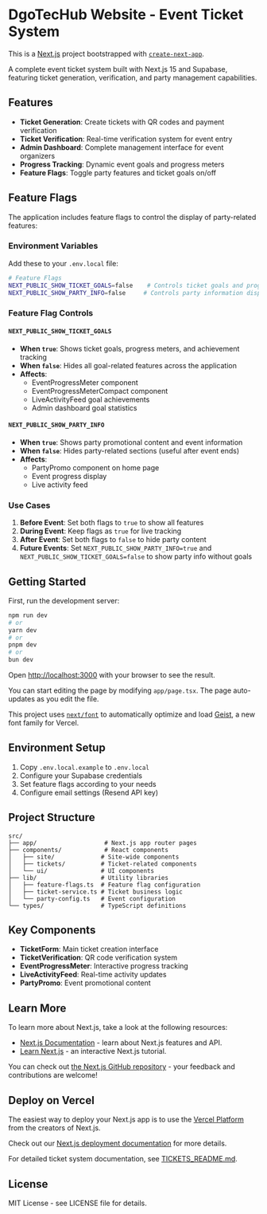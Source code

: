 # DgoTecHub Website - Event Ticket System

This is a [Next.js](https://nextjs.org) project bootstrapped with [`create-next-app`](https://nextjs.org/docs/app/api-reference/cli/create-next-app).

A complete event ticket system built with Next.js 15 and Supabase, featuring ticket generation, verification, and party management capabilities.

## Features

- **Ticket Generation**: Create tickets with QR codes and payment verification
- **Ticket Verification**: Real-time verification system for event entry
- **Admin Dashboard**: Complete management interface for event organizers
- **Progress Tracking**: Dynamic event goals and progress meters
- **Feature Flags**: Toggle party features and ticket goals on/off

## Feature Flags

The application includes feature flags to control the display of party-related features:

### Environment Variables

Add these to your `.env.local` file:

```bash
# Feature Flags
NEXT_PUBLIC_SHOW_TICKET_GOALS=false    # Controls ticket goals and progress meters
NEXT_PUBLIC_SHOW_PARTY_INFO=false     # Controls party information display
```

### Feature Flag Controls

#### `NEXT_PUBLIC_SHOW_TICKET_GOALS`

- **When `true`**: Shows ticket goals, progress meters, and achievement tracking
- **When `false`**: Hides all goal-related features across the application
- **Affects**:
  - EventProgressMeter component
  - EventProgressMeterCompact component
  - LiveActivityFeed goal achievements
  - Admin dashboard goal statistics

#### `NEXT_PUBLIC_SHOW_PARTY_INFO`

- **When `true`**: Shows party promotional content and event information
- **When `false`**: Hides party-related sections (useful after event ends)
- **Affects**:
  - PartyPromo component on home page
  - Event progress display
  - Live activity feed

### Use Cases

1. **Before Event**: Set both flags to `true` to show all features
2. **During Event**: Keep flags as `true` for live tracking
3. **After Event**: Set both flags to `false` to hide party content
4. **Future Events**: Set `NEXT_PUBLIC_SHOW_PARTY_INFO=true` and `NEXT_PUBLIC_SHOW_TICKET_GOALS=false` to show party info without goals

## Getting Started

First, run the development server:

```bash
npm run dev
# or
yarn dev
# or
pnpm dev
# or
bun dev
```

Open [http://localhost:3000](http://localhost:3000) with your browser to see the result.

You can start editing the page by modifying `app/page.tsx`. The page auto-updates as you edit the file.

This project uses [`next/font`](https://nextjs.org/docs/app/building-your-application/optimizing/fonts) to automatically optimize and load [Geist](https://vercel.com/font), a new font family for Vercel.

## Environment Setup

1. Copy `.env.local.example` to `.env.local`
2. Configure your Supabase credentials
3. Set feature flags according to your needs
4. Configure email settings (Resend API key)

## Project Structure

```
src/
├── app/                   # Next.js app router pages
├── components/            # React components
│   ├── site/             # Site-wide components
│   ├── tickets/          # Ticket-related components
│   └── ui/               # UI components
├── lib/                  # Utility libraries
│   ├── feature-flags.ts  # Feature flag configuration
│   ├── ticket-service.ts # Ticket business logic
│   └── party-config.ts   # Event configuration
└── types/                # TypeScript definitions
```

## Key Components

- **TicketForm**: Main ticket creation interface
- **TicketVerification**: QR code verification system
- **EventProgressMeter**: Interactive progress tracking
- **LiveActivityFeed**: Real-time activity updates
- **PartyPromo**: Event promotional content

## Learn More

To learn more about Next.js, take a look at the following resources:

- [Next.js Documentation](https://nextjs.org/docs) - learn about Next.js features and API.
- [Learn Next.js](https://nextjs.org/learn) - an interactive Next.js tutorial.

You can check out [the Next.js GitHub repository](https://github.com/vercel/next.js) - your feedback and contributions are welcome!

## Deploy on Vercel

The easiest way to deploy your Next.js app is to use the [Vercel Platform](https://vercel.com/new?utm_medium=default-template&filter=next.js&utm_source=create-next-app&utm_campaign=create-next-app-readme) from the creators of Next.js.

Check out our [Next.js deployment documentation](https://nextjs.org/docs/app/building-your-application/deploying) for more details.

For detailed ticket system documentation, see [TICKETS_README.md](TICKETS_README.md).

## License

MIT License - see LICENSE file for details.
